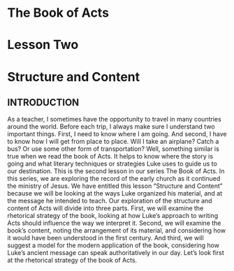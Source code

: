 # The Book of Acts
# Lesson Two
# Structure and Content

## INTRODUCTION

As a teacher, I sometimes have the opportunity to travel in many countries around the world. Before each trip, I always make sure I understand two important things. First, I need to know where I am going. And second, I have to know how I will get from place to place. Will I take an airplane? Catch a bus? Or use some other form of transportation? Well, something similar is true when we read the book of Acts. It helps to know where the story is going and what literary techniques or strategies Luke uses to guide us to our destination.
This is the second lesson in our series The Book of Acts. In this series, we are exploring the record of the early church as it continued the ministry of Jesus. We have entitled this lesson “Structure and Content” because we will be looking at the ways Luke organized his material, and at the message he intended to teach. 
Our exploration of the structure and content of Acts will divide into three parts. First, we will examine the rhetorical strategy of the book, looking at how Luke’s approach to writing Acts should influence the way we interpret it. Second, we will examine the book’s content, noting the arrangement of its material, and considering how it would have been understood in the first century. And third, we will suggest a model for the modern application of the book, considering how Luke’s ancient message can speak authoritatively in our day. Let’s look first at the rhetorical strategy of the book of Acts.

